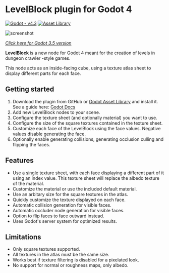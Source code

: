 # LevelBlock plugin for Godot 4

[![Godot - v4.3](https://img.shields.io/badge/Godot-v4.3-478cbf?logo=godot-engine&labelColor=25282b)](https://godotengine.org/download/archive/4.3-stable/)
[![Asset Library](https://img.shields.io/badge/Asset_Library-2ea44f)](https://godotengine.org/asset-library/asset/1924)

![screenshot](https://github.com/Reun-Media/godot-levelblock/assets/37181529/94a5e1c3-e041-46d4-9961-d3cd526bf07a)

_[Click here for Godot 3.5 version](https://github.com/Reun-Media/godot-levelblock/tree/godot-3)_

**LevelBlock** is a new node for Godot 4 meant for the creation of levels in dungeon crawler -style games.

This node acts as an inside-facing cube, using a texture atlas sheet to display different parts for each face.

## Getting started

1. Download the plugin from GitHub or [Godot Asset Library](https://godotengine.org/asset-library/asset/1924) and install it. See a guide here: [Godot Docs](https://docs.godotengine.org/en/stable/tutorials/plugins/editor/installing_plugins.html)
2. Add new LevelBlock nodes to your scene.
3. Configure the texture sheet (and optionally material) you want to use.
4. Configure the size of the square textures contained in the texture sheet.
5. Customize each face of the LevelBlock using the face values. Negative values disable generating the face.
6. Optionally enable generating collisions, generating occlusion culling and flipping the faces.

## Features

- Use a single texture sheet, with each face displaying a different part of it using an index value. This texture sheet will replace the albedo texture of the material.
- Customize the material or use the included default material.
- Use an arbitary size for the square textures in the atlas.
- Quickly customize the texture displayed on each face.
- Automatic collision generation for visible faces.
- Automatic occluder node generation for visible faces.
- Option to flip faces to face outward instead.
- Uses Godot's server system for optimized results.

## Limitations

- Only square textures supported.
- All textures in the atlas must be the same size.
- Works best if texture filtering is disabled for a pixelated look.
- No support for normal or roughness maps, only albedo.
